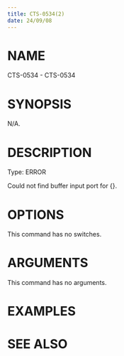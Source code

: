 ```yaml
---
title: CTS-0534(2)
date: 24/09/08
---
```


# NAME

CTS-0534 - CTS-0534

# SYNOPSIS

N/A.

# DESCRIPTION

Type: ERROR

Could not find buffer input port for {}.

# OPTIONS

This command has no switches.

# ARGUMENTS

This command has no arguments.

# EXAMPLES

# SEE ALSO
